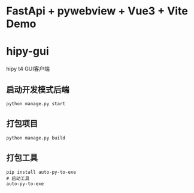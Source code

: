 # FastApi + pywebview + Vue3 + Vite Demo
# hipy-gui
hipy t4 GUI客户端

## 启动开发模式后端
```python manage.py start```

## 打包项目
```python manage.py build```

## 打包工具
```shell
pip install auto-py-to-exe
# 启动工具
auto-py-to-exe
```